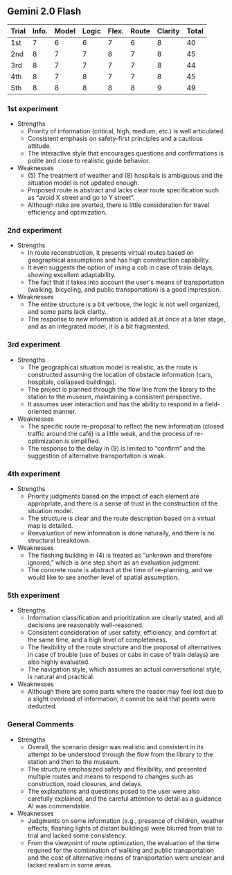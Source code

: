 ## Gemini 2.0 Flash

| Trial | Info. | Model | Logic | Flex. | Route | Clarity | Total |
| --- | --- | --- | --- | --- | --- | --- | --- |
| 1st | 7 | 6 | 6 | 7 | 6 | 8 | 40 |
| 2nd | 8 | 7 | 7 | 8 | 7 | 8 | 45 |
| 3rd | 8 | 7 | 7 | 7 | 7 | 8 | 44 |
| 4th | 8 | 7 | 8 | 7 | 7 | 8 | 45 |
| 5th | 8 | 8 | 8 | 8 | 8 | 9 | 49 |

### 1st experiment

- Strengths
    - Priority of information (critical, high, medium, etc.) is well articulated.
    - Consistent emphasis on safety-first principles and a cautious attitude.
    - The interactive style that encourages questions and confirmations is polite and close to realistic guide behavior.
- Weaknesses
    - (5) The treatment of weather and (8) hospitals is ambiguous and the situation model is not updated enough.
    - Proposed route is abstract and lacks clear route specification such as “avoid X street and go to Y street”.
    - Although risks are averted, there is little consideration for travel efficiency and optimization.

### 2nd experiment

- Strengths
    - In route reconstruction, it presents virtual routes based on geographical assumptions and has high construction capability.
    - It even suggests the option of using a cab in case of train delays, showing excellent adaptability.
    - The fact that it takes into account the user's means of transportation (walking, bicycling, and public transportation) is a good impression.
- Weaknesses
    - The entire structure is a bit verbose, the logic is not well organized, and some parts lack clarity.
    - The response to new information is added all at once at a later stage, and as an integrated model, it is a bit fragmented.

### 3rd experiment

- Strengths
    - The geographical situation model is realistic, as the route is constructed assuming the location of obstacle information (cars, hospitals, collapsed buildings).
    - The project is planned through the flow line from the library to the station to the museum, maintaining a consistent perspective.
    - It assumes user interaction and has the ability to respond in a field-oriented manner.
- Weaknesses
    - The specific route re-proposal to reflect the new information (closed traffic around the café) is a little weak, and the process of re-optimization is simplified.
    - The response to the delay in (9) is limited to “confirm” and the suggestion of alternative transportation is weak.

### 4th experiment

- Strengths
    - Priority judgments based on the impact of each element are appropriate, and there is a sense of trust in the construction of the situation model.
    - The structure is clear and the route description based on a virtual map is detailed.
    - Reevaluation of new information is done naturally, and there is no structural breakdown.
- Weaknesses
    - The flashing building in (4) is treated as “unknown and therefore ignored,” which is one step short as an evaluation judgment.
    - The concrete route is abstract at the time of re-planning, and we would like to see another level of spatial assumption.

### 5th experiment

- Strengths
    - Information classification and prioritization are clearly stated, and all decisions are reasonably well-reasoned.
    - Consistent consideration of user safety, efficiency, and comfort at the same time, and a high level of completeness.
    - The flexibility of the route structure and the proposal of alternatives in case of trouble (use of buses or cabs in case of train delays) are also highly evaluated.
    - The navigation style, which assumes an actual conversational style, is natural and practical.
- Weaknesses
    - Although there are some parts where the reader may feel lost due to a slight overload of information, it cannot be said that points were deducted.

### General Comments

- Strengths
    - Overall, the scenario design was realistic and consistent in its attempt to be understood through the flow from the library to the station and then to the museum.
    - The structure emphasized safety and flexibility, and presented multiple routes and means to respond to changes such as construction, road closures, and delays.
    - The explanations and questions posed to the user were also carefully explained, and the careful attention to detail as a guidance AI was commendable.
- Weaknesses
    - Judgments on some information (e.g., presence of children, weather effects, flashing lights of distant buildings) were blurred from trial to trial and lacked some consistency.
    - From the viewpoint of route optimization, the evaluation of the time required for the combination of walking and public transportation and the cost of alternative means of transportation were unclear and lacked realism in some areas.